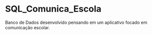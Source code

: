 # SQL_Comunica_Escola
Banco de Dados desenvolvido pensando em um aplicativo focado em comunicação escolar.
